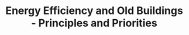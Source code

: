 ---
layout: link
link_url: https://www.historicenvironment.scot/advice-and-support/your-property/saving-energy-in-traditional-buildings/insulate-your-property/#insulate-your-property_tab
title: Energy Efficiency and Old Buildings - Principles and Priorities
source: Society for the Protection of Ancient Buildings (SPAB)
card: 
petal: Energy Efficiency Improvements
task: Get your plan right
---